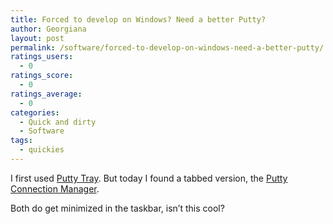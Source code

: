```yaml
---
title: Forced to develop on Windows? Need a better Putty?
author: Georgiana
layout: post
permalink: /software/forced-to-develop-on-windows-need-a-better-putty/
ratings_users:
  - 0
ratings_score:
  - 0
ratings_average:
  - 0
categories:
  - Quick and dirty
  - Software
tags:
  - quickies
---
```

I first used [Putty Tray][1]. But today I found a tabbed version, the [Putty Connection Manager][2].

Both do get minimized in the taskbar, isn&#8217;t this cool?

 [1]: http://haanstra.eu/putty/ "Putty Tray"
 [2]: http://puttycm.free.fr/ "Putty Connection Manager"